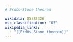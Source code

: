 ```yaml
---
# Erdős–Stone theorem

wikidata: Q5385326
msc_classification: "05"
wikipedia_links:
  - "[[Erdős–Stone theorem]]"
---
```

